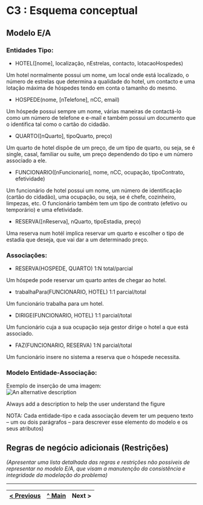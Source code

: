 # C3 : Esquema conceptual

## Modelo E/A

### Entidades Tipo:

- HOTEL([nome], localização, nEstrelas, contacto, lotacaoHospedes)

Um hotel normalmente possui um nome, um local onde está localizado, o número de estrelas que determina a qualidade do hotel, um contacto e uma lotação máxima de hóspedes tendo em conta o tamanho do mesmo.

- HOSPEDE(nome, [nTelefone], nCC, email)

Um hóspede possui sempre um nome, várias maneiras de contactá-lo como um número de telefone e e-mail e também possui um documento que o identifica tal como o cartão do cidadão.

- QUARTO([nQuarto], tipoQuarto, preço)

Um quarto de hotel dispõe de um preço, de um tipo de quarto, ou seja, se é single, casal, familiar ou suite, um preço dependendo do tipo e um número associado a ele.

- FUNCIONARIO([nFuncionario], nome, nCC, ocupação, tipoContrato, efetividade)

Um funcionário de hotel possui um nome, um número de identificação (cartão do cidadão), uma ocupação, ou seja, se é chefe, cozinheiro, limpezas, etc. O funcionário também tem um tipo de contrato (efetivo ou temporário) e uma efetividade.

- RESERVA([nReserva], nQuarto, tipoEstadia, preço)

Uma reserva num hotél implica reservar um quarto e escolher o tipo de estadia que deseja, que vai dar a um determinado preço.

### Associações:

- RESERVA(HOSPEDE, QUARTO) 1:N total/parcial

Um hóspede pode reservar um quarto antes de chegar ao hotel.

- trabalhaPara(FUNCIONARIO, HOTEL) 1:1 parcial/total

Um funcionário trabalha para um hotel. 

- DIRIGE(FUNCIONARIO, HOTEL) 1:1 parcial/total

Um funcionário cuja a sua ocupação seja gestor dirige o hotel a que está associado.

- FAZ(FUNCIONARIO, RESERVA) 1:N parcial/total

Um funcionário insere no sistema a reserva que o hóspede necessita.

### Modelo Entidade-Associação:

Exemplo de inserção de uma imagem:   
![An alternative description](images/image02.png)   

Always add a description to help the user understand the figure 

NOTA: Cada entidade-tipo e cada associação devem ter um pequeno texto – um ou dois parágrafos – para descrever esse elemento do modelo e os seus atributos)

## Regras de negócio adicionais (Restrições)
_(Apresentar uma lista detalhada das regras e restrições não possíveis de representar no modelo E/A, que visam a manutenção da consistência e integridade da modelação do problema)_

---
[< Previous](rei02.md) | [^ Main](https://github.com/exemploTrabalho/reportSIBD/) | Next >
:--- | :---: | ---: 
